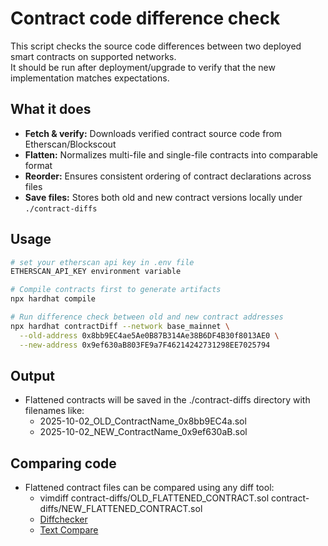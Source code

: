 # Contract code difference check

This script checks the source code differences between two deployed smart contracts on supported networks.  
It should be run after deployment/upgrade to verify that the new implementation matches expectations.

## What it does
- **Fetch & verify:** Downloads verified contract source code from Etherscan/Blockscout
- **Flatten:** Normalizes multi-file and single-file contracts into comparable format
- **Reorder:** Ensures consistent ordering of contract declarations across files
- **Save files:** Stores both old and new contract versions locally under `./contract-diffs`

## Usage
```bash
# set your etherscan api key in .env file
ETHERSCAN_API_KEY environment variable

# Compile contracts first to generate artifacts
npx hardhat compile

# Run difference check between old and new contract addresses
npx hardhat contractDiff --network base_mainnet \
  --old-address 0x8bb9EC4ae5Ae0B87B314Ae38B6DF4B30f8013AE0 \
  --new-address 0x9ef630aB803FE9a7F46214242731298EE7025794
```

## Output
- Flattened contracts will be saved in the ./contract-diffs directory with filenames like:
    - 2025-10-02_OLD_ContractName_0x8bb9EC4a.sol
    - 2025-10-02_NEW_ContractName_0x9ef630aB.sol

## Comparing code
- Flattened contract files can be compared using any diff tool:
    - vimdiff contract-diffs/OLD_FLATTENED_CONTRACT.sol contract-diffs/NEW_FLATTENED_CONTRACT.sol
    - [Diffchecker](https://www.diffchecker.com/text-compare/)
    - [Text Compare](https://text-compare.com/)
